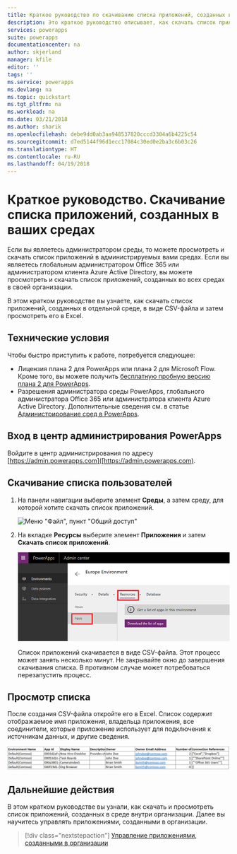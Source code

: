 ```yaml
---
title: Краткое руководство по скачиванию списка приложений, созданных в ваших средах | Документы Майкрософт
description: Это краткое руководство описывает, как скачать список приложений, созданных в ваших средах.
services: powerapps
suite: powerapps
documentationcenter: na
author: skjerland
manager: kfile
editor: ''
tags: ''
ms.service: powerapps
ms.devlang: na
ms.topic: quickstart
ms.tgt_pltfrm: na
ms.workload: na
ms.date: 03/21/2018
ms.author: sharik
ms.openlocfilehash: debe9dd0ab3aa948537820cccd3304a6b4225c54
ms.sourcegitcommit: d7ed5144f96d1ecc17084c30ed0e2ba3c6b03c26
ms.translationtype: HT
ms.contentlocale: ru-RU
ms.lasthandoff: 04/19/2018
---
```

# <a name="quickstart-download-a-list-of-apps-created-in-your-environments"></a>Краткое руководство. Скачивание списка приложений, созданных в ваших средах
Если вы являетесь администратором среды, то можете просмотреть и скачать список приложений в администрируемых вами средах. Если вы являетесь глобальным администратором Office 365 или администратором клиента Azure Active Directory, вы можете просмотреть и скачать список приложений, созданных во всех средах в своей организации.

В этом кратком руководстве вы узнаете, как скачать список приложений, созданных в отдельной среде, в виде CSV-файла и затем просмотреть его в Excel.

## <a name="prerequisites"></a>Технические условия
 Чтобы быстро приступить к работе, потребуется следующее:
 * Лицензия плана 2 для PowerApps или плана 2 для Microsoft Flow. Кроме того, вы можете получить [бесплатную пробную версию плана 2 для PowerApps](https://web.powerapps.com/signup?redirect=marketing&email=).
 * Разрешения администратора среды PowerApps, глобального администратора Office 365 или администратора клиента Azure Active Directory. Дополнительные сведения см. в статье [Администрирование сред в PowerApps](environments-administration.md).

## <a name="sign-in-to-the-powerapps-admin-center"></a>Вход в центр администрирования PowerApps
Войдите в центр администрирования по адресу [https://admin.powerapps.com]([https://admin.powerapps.com).

## <a name="download-the-list-of-apps"></a>Скачивание списка пользователей
1. На панели навигации выберите элемент **Среды**, а затем среду, для которой хотите скачать список приложений.

    ![Меню "Файл", пункт "Общий доступ"](./media/admin-view-apps/environment.png)
2. На вкладке **Ресурсы** выберите элемент **Приложения** и затем **Скачать список приложений**.

    ![Меню "Файл", пункт "Общий доступ"](./media/admin-view-apps/resources-app.png)

    Список приложений скачивается в виде CSV-файла. Этот процесс может занять несколько минут. Не закрывайте окно до завершения скачивания списка. В противном случае может потребоваться перезапустить процесс.

## <a name="view-the-list"></a>Просмотр списка
После создания CSV-файла откройте его в Excel. Список содержит отображаемое имя приложения, владельца приложения, все соединители, которые приложение использует для подключения к источникам данных, и другие сведения.

![Меню "Файл", пункт "Общий доступ"](./media/admin-view-apps/excel-view.png)

## <a name="next-steps"></a>Дальнейшие действия
В этом кратком руководстве вы узнали, как скачать и просмотреть список приложений, созданных в среде внутри организации. Далее вы научитесь управлять приложениями, созданными в организации.

> [!div class="nextstepaction"]
> [Управление приложениями, созданными в организации](admin-manage-apps.md)
